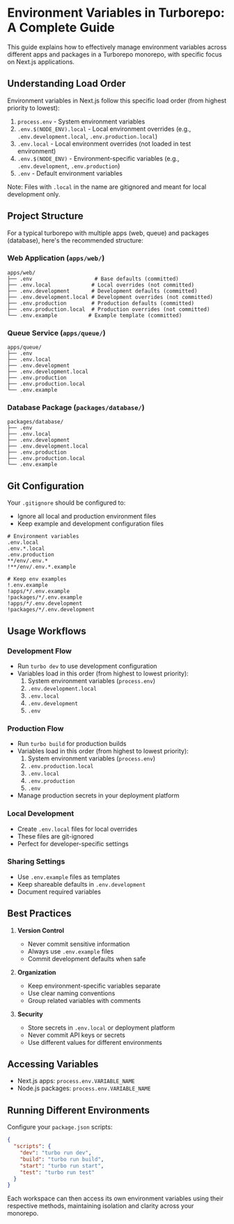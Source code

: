 <!-- https://vite.dev/guide/env-and-mode#env-files -->
<!-- https://nextjs.org/docs/app/building-your-application/configuring/environment-variables#environment-variable-load-order -->
<!-- https://turbo.build/repo/docs/crafting-your-repository/using-environment-variables -->
<!-- https://turbo.build/repo/docs/crafting-your-repository/configuring-tasks -->
<!-- https://github.com/vercel/turborepo/discussions/9458#extension -->

# Environment Variables in Turborepo: A Complete Guide

This guide explains how to effectively manage environment variables across different apps and packages in a Turborepo monorepo, with specific focus on Next.js applications.

## Understanding Load Order

Environment variables in Next.js follow this specific load order (from highest priority to lowest):

1. `process.env` - System environment variables
2. `.env.$(NODE_ENV).local` - Local environment overrides (e.g., `.env.development.local`, `.env.production.local`)
3. `.env.local` - Local environment overrides (not loaded in test environment)
4. `.env.$(NODE_ENV)` - Environment-specific variables (e.g., `.env.development`, `.env.production`)
5. `.env` - Default environment variables

Note: Files with `.local` in the name are gitignored and meant for local development only.

## Project Structure

For a typical turborepo with multiple apps (web, queue) and packages (database), here's the recommended structure:

### Web Application (`apps/web/`)

```
apps/web/
├── .env                    # Base defaults (committed)
├── .env.local             # Local overrides (not committed)
├── .env.development       # Development defaults (committed)
├── .env.development.local # Development overrides (not committed)
├── .env.production        # Production defaults (committed)
├── .env.production.local  # Production overrides (not committed)
└── .env.example          # Example template (committed)
```

### Queue Service (`apps/queue/`)

```
apps/queue/
├── .env
├── .env.local
├── .env.development
├── .env.development.local
├── .env.production
├── .env.production.local
└── .env.example
```

### Database Package (`packages/database/`)

```
packages/database/
├── .env
├── .env.local
├── .env.development
├── .env.development.local
├── .env.production
├── .env.production.local
└── .env.example
```

## Git Configuration

Your `.gitignore` should be configured to:

- Ignore all local and production environment files
- Keep example and development configuration files

```gitignore
# Environment variables
.env.local
.env.*.local
.env.production
**/env/.env.*
!**/env/.env.*.example

# Keep env examples
!.env.example
!apps/*/.env.example
!packages/*/.env.example
!apps/*/.env.development
!packages/*/.env.development
```

## Usage Workflows

### Development Flow

- Run `turbo dev` to use development configuration
- Variables load in this order (from highest to lowest priority):
  1. System environment variables (`process.env`)
  2. `.env.development.local`
  3. `.env.local`
  4. `.env.development`
  5. `.env`

### Production Flow

- Run `turbo build` for production builds
- Variables load in this order (from highest to lowest priority):
  1. System environment variables (`process.env`)
  2. `.env.production.local`
  3. `.env.local`
  4. `.env.production`
  5. `.env`
- Manage production secrets in your deployment platform

### Local Development

- Create `.env.local` files for local overrides
- These files are git-ignored
- Perfect for developer-specific settings

### Sharing Settings

- Use `.env.example` files as templates
- Keep shareable defaults in `.env.development`
- Document required variables

## Best Practices

1. **Version Control**

   - Never commit sensitive information
   - Always use `.env.example` files
   - Commit development defaults when safe

2. **Organization**

   - Keep environment-specific variables separate
   - Use clear naming conventions
   - Group related variables with comments

3. **Security**
   - Store secrets in `.env.local` or deployment platform
   - Never commit API keys or secrets
   - Use different values for different environments

## Accessing Variables

- Next.js apps: `process.env.VARIABLE_NAME`
- Node.js packages: `process.env.VARIABLE_NAME`

## Running Different Environments

Configure your `package.json` scripts:

```json
{
  "scripts": {
    "dev": "turbo run dev",
    "build": "turbo run build",
    "start": "turbo run start",
    "test": "turbo run test"
  }
}
```

Each workspace can then access its own environment variables using their respective methods, maintaining isolation and clarity across your monorepo.
